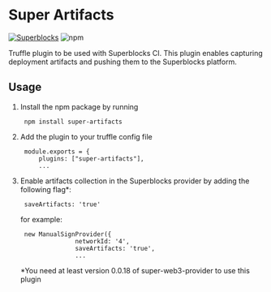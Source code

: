 # Super Artifacts

[![Superblocks](https://superblocks.com/d/superblocks/projects/truffle-artifacts-plugin.svg?branch=master)](https://superblocks.com/d/superblocks/projects/truffle-artifacts-plugin) ![npm](https://img.shields.io/npm/v/super-artifacts?color=blue)

Truffle plugin to be used with Superblocks CI. This plugin enables capturing deployment artifacts and pushing them to the Superblocks platform.

## Usage

1. Install the npm package by running 

        npm install super-artifacts

2. Add the plugin to your truffle config file
     
        module.exports = {
            plugins: ["super-artifacts"],
            ...
        
3. Enable artifacts collection in the Superblocks provider by adding the following flag*:
        
        saveArtifacts: 'true'
        
     for example:
     
        new ManualSignProvider({ 
                      networkId: '4',
                      saveArtifacts: 'true',
                      ...
      
      
   *You need at least version 0.0.18 of super-web3-provider to use this plugin
